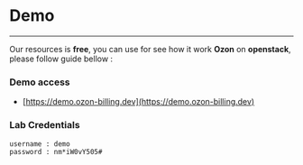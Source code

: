 # **Demo**

---

Our resources is **free**, you can use for see how it work **Ozon** on **openstack**, please follow guide  bellow :

### **Demo access**


- [https://demo.ozon-billing.dev](https://demo.ozon-billing.dev)

### **Lab Credentials**
```
username : demo
password : nm*iW0vY505#
```
